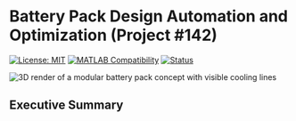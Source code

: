 # Battery Pack Design Automation and Optimization (Project #142)

[![License: MIT](https://img.shields.io/badge/License-MIT-yellow.svg)](https://opensource.org/licenses/MIT)
[![MATLAB Compatibility](https://img.shields.io/badge/MATLAB-R2025b-blue.svg)](https://www.mathworks.com/products/matlab.html)
[![Status](https://img.shields.io/badge/Status-Completed-success.svg)]()

![3D render of a modular battery pack concept with visible cooling lines](images/battery_pack_concept.png)


## Executive Summary
